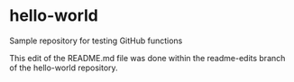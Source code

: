 # hello-world
Sample repository for testing GitHub functions

This edit of the README.md file was done within the readme-edits branch of the hello-world repository.
